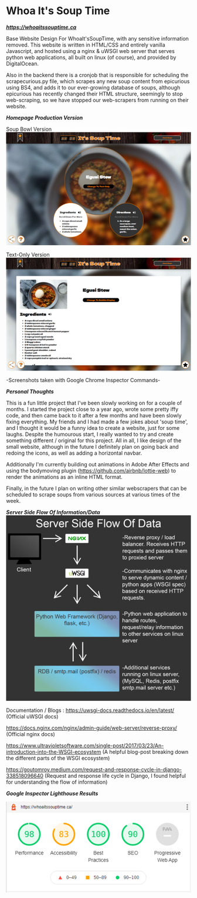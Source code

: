 # Whoa It's Soup Time

***https://whoaitssouptime.ca***

Base Website Design For WhoaIt'sSoupTime, with any sensitive information removed. This website is written in HTML/CSS and entirely vanilla Javascript, and hosted using a nginx & uWSGI web server that serves python web applications, all built on linux (of course), and provided by DigitalOcean.

Also in the backend there is a cronjob that is responsible for scheduling the scrapecurious.py file, which scrapes any new soup content from epicurious using BS4, and adds it to our ever-growing database of soups, although epicurious has recently changed their HTML structure, seemingly to stop web-scraping, so we have stopped our web-scrapers from running on their website.

***Homepage Production Version***

Soup Bowl Version
![screenshot of whoaitssouptime.ca homepage](./screenshots/whoaitssouptime.ca_.png)

Text-Only Version
![screenshot of whoaitsosuptime.ca homepage, text-only](./screenshots/whoaitssouptime.ca_text.png)

-Screenshots taken with Google Chrome Inspector Commands-

***Personal Thoughts***

This is a fun little project that I've been slowly working on for a couple of months. I started the project close to a year ago, wrote some pretty iffy code, and then came back to it after a few months and have been slowly fixing everything. My friends and I had made a few jokes about 'soup time', and I thought it would be a funny idea to create a website, just for some laughs. Despite the humourous start, I really wanted to try and create something different / original for this project. All in all, I like design of the small website, although in the future I definitely plan on going back and redoing the icons, as well as adding a horizontal navbar. 

Additionally I'm currently building out animations in Adobe After Effects and using the bodymoving plugin (https://github.com/airbnb/lottie-web) to render the animations as an inline HTML format.

Finally, in the future I plan on writing other similar webscrapers that can be scheduled to scrape soups from various sources at various times of the week.

***Server Side Flow Of Information/Data***
![diagram showing flow of information from 'nginx' to 'uWSGI' to 'python web frameworks' and then to other services on linux server](./screenshots/diag.png)

Documentation / Blogs : 
https://uwsgi-docs.readthedocs.io/en/latest/ (Official uWSGI docs)

https://docs.nginx.com/nginx/admin-guide/web-server/reverse-proxy/ (Official nginx docs)

https://www.ultravioletsoftware.com/single-post/2017/03/23/An-introduction-into-the-WSGI-ecosystem (A helpful blog-post breaking down the different parts of the WSGI ecosystem)

https://goutomroy.medium.com/request-and-response-cycle-in-django-338518096640 (Request and response life cycle in Django, I found helpful for understanding the flow of information)

***Google Inspector Lighthouse Results***

![screenshot of google chrome inspector lighthouse results for nauticalescapes2021.com](./screenshots/lighthouse.PNG)

